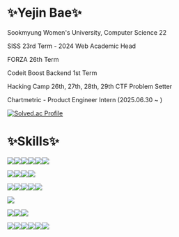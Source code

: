 # ✨Yejin Bae✨

<p>Sookmyung Women's University, Computer Science 22</p>
<p>SISS 23rd Term - 2024 Web Academic Head</p>
<p>FORZA 26th Term</span></p>
<p>Codeit Boost Backend 1st Term</p>
<p>Hacking Camp 26th, 27th, 28th, 29th CTF Problem Setter</p>
<p>Chartmetric - Product Engineer Intern (2025.06.30 ~ )</p>

[![Solved.ac Profile](http://mazassumnida.wtf/api/v2/generate_badge?boj=renne1017)](https://solved.ac/renne1017/)

# ✨Skills✨
<!-- Programming Languages -->
<img src="https://img.shields.io/badge/C-A8B9CC?style=for-the-badge&logo=C&logoColor=white"/><img src="https://img.shields.io/badge/C++-00599C?style=for-the-badge&logo=c%2B%2B&logoColor=white"/><img src="https://img.shields.io/badge/Java-ED8B00?style=for-the-badge&logo=openjdk&logoColor=white"/><img src="https://img.shields.io/badge/JavaScript-F7DF1E?style=for-the-badge&logo=JavaScript&logoColor=white"/><img src="https://img.shields.io/badge/Python-3776AB?style=for-the-badge&logo=Python&logoColor=white"/><img src="https://img.shields.io/badge/Assembly_x86--64-black?style=for-the-badge"/>


<!-- Frontend -->
<img src="https://img.shields.io/badge/HTML5-E34F26?style=for-the-badge&logo=HTML5&logoColor=white"/><img src="https://img.shields.io/badge/CSS-1572B6?style=for-the-badge&logo=CSS3&logoColor=white"/><img src="https://img.shields.io/badge/React-61DAFB?style=for-the-badge&logo=React&logoColor=white"/><img src="https://img.shields.io/badge/Figma-F24E1E?style=for-the-badge&logo=Figma&logoColor=white"/>

<!-- Backend -->
<img src="https://img.shields.io/badge/Node.js-339933?style=for-the-badge&logo=Node.js&logoColor=white"/><img src="https://img.shields.io/badge/express-000000?style=for-the-badge&logo=express&logoColor=white"/><img src="https://img.shields.io/badge/Selenium-43B02A?style=for-the-badge&logo=Selenium&logoColor=white"><img src="https://img.shields.io/badge/Flask-000000?style=for-the-badge&logo=Flask&logoColor=white"/><img src="https://img.shields.io/badge/PHP-777BB4?style=for-the-badge&logo=php&logoColor=white"/>

<!--Mobile-->
<img src="https://img.shields.io/badge/Android_Studio-3DDC84?style=for-the-badge&logo=Android%20Studio&logoColor=white"/>

<!-- Databases -->
<img src="https://img.shields.io/badge/MariaDB-003545?style=for-the-badge&logo=MariaDB&logoColor=white"/><img src="https://img.shields.io/badge/MongoDB-47A248?style=for-the-badge&logo=MongoDB&logoColor=white"/><img src="https://img.shields.io/badge/Cloudinary-3448C5?style=for-the-badge&logo=Cloudinary&logoColor=white"/>

<!-- Tools & Platforms -->
<img src="https://img.shields.io/badge/Docker-2496ED?style=for-the-badge&logo=Docker&logoColor=white"/><img src="https://img.shields.io/badge/linux-FCC624?style=for-the-badge&logo=linux&logoColor=white"/><img src="https://img.shields.io/badge/GitHub-181717?style=for-the-badge&logo=GitHub&logoColor=white"/><img src="https://img.shields.io/badge/Render-000000?style=for-the-badge&logo=Render&logoColor=white"/><img src="https://img.shields.io/badge/Burp_Suite-FF6633?style=for-the-badge&logo=Burp%20Suite&logoColor=white"/><img src="https://img.shields.io/badge/Streamlit-FF4B4B?style=for-the-badge&logo=Streamlit&logoColor=white"/>
